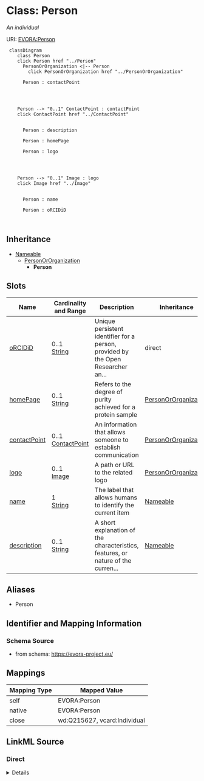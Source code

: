 

# Class: Person


_An individual_





URI: [EVORA:Person](https://evora-project.eu/Person)






```mermaid
 classDiagram
    class Person
    click Person href "../Person"
      PersonOrOrganization <|-- Person
        click PersonOrOrganization href "../PersonOrOrganization"
      
      Person : contactPoint
        
          
    
    
    Person --> "0..1" ContactPoint : contactPoint
    click ContactPoint href "../ContactPoint"

        
      Person : description
        
      Person : homePage
        
      Person : logo
        
          
    
    
    Person --> "0..1" Image : logo
    click Image href "../Image"

        
      Person : name
        
      Person : oRCIDiD
        
      
```





## Inheritance
* [Nameable](Nameable.md)
    * [PersonOrOrganization](PersonOrOrganization.md)
        * **Person**



## Slots

| Name | Cardinality and Range | Description | Inheritance |
| ---  | --- | --- | --- |
| [oRCIDiD](oRCIDiD.md) | 0..1 <br/> [String](String.md) | Unique persistent identifier for a person, provided by the Open Researcher an... | direct |
| [homePage](homePage.md) | 0..1 <br/> [String](String.md) | Refers to the degree of purity achieved for a protein sample | [PersonOrOrganization](PersonOrOrganization.md) |
| [contactPoint](contactPoint.md) | 0..1 <br/> [ContactPoint](ContactPoint.md) | An information that allows someone to establish communication | [PersonOrOrganization](PersonOrOrganization.md) |
| [logo](logo.md) | 0..1 <br/> [Image](Image.md) | A path or URL to the related logo | [PersonOrOrganization](PersonOrOrganization.md) |
| [name](name.md) | 1 <br/> [String](String.md) | The label that allows humans to identify the current item | [Nameable](Nameable.md) |
| [description](description.md) | 0..1 <br/> [String](String.md) | A short explanation of the characteristics, features, or nature of the curren... | [Nameable](Nameable.md) |







## Aliases


* Person



## Identifier and Mapping Information







### Schema Source


* from schema: https://evora-project.eu/




## Mappings

| Mapping Type | Mapped Value |
| ---  | ---  |
| self | EVORA:Person |
| native | EVORA:Person |
| close | wd:Q215627, vcard:Individual |







## LinkML Source

<!-- TODO: investigate https://stackoverflow.com/questions/37606292/how-to-create-tabbed-code-blocks-in-mkdocs-or-sphinx -->

### Direct

<details>
```yaml
name: Person
description: An individual
from_schema: https://evora-project.eu/
aliases:
- Person
close_mappings:
- wd:Q215627
- vcard:Individual
is_a: PersonOrOrganization
slots:
- oRCIDiD
slot_usage:
  oRCIDiD:
    name: oRCIDiD
    description: Unique persistent identifier for a person, provided by the Open Researcher
      and Contributor ID (ORCID) organisation
    aliases:
    - ORCID iD
    range: string
    required: false
    multivalued: false

```
</details>

### Induced

<details>
```yaml
name: Person
description: An individual
from_schema: https://evora-project.eu/
aliases:
- Person
close_mappings:
- wd:Q215627
- vcard:Individual
is_a: PersonOrOrganization
slot_usage:
  oRCIDiD:
    name: oRCIDiD
    description: Unique persistent identifier for a person, provided by the Open Researcher
      and Contributor ID (ORCID) organisation
    aliases:
    - ORCID iD
    range: string
    required: false
    multivalued: false
attributes:
  oRCIDiD:
    name: oRCIDiD
    description: Unique persistent identifier for a person, provided by the Open Researcher
      and Contributor ID (ORCID) organisation
    from_schema: https://evora-project.eu/
    aliases:
    - ORCID iD
    rank: 1000
    alias: oRCIDiD
    owner: Person
    domain_of:
    - Person
    - ContactPoint
    range: string
    required: false
    multivalued: false
  homePage:
    name: homePage
    description: Refers to the degree of purity achieved for a protein sample. Possible
      values include ">95%" (the protein is highly purified, with more than 95% purity)
      and "Unpurified expression host lysate or partly purified protein" (the protein
      is either unpurified and present in the host cell lysate or only partially purified).
    from_schema: https://evora-project.eu/
    aliases:
    - home page
    rank: 1000
    alias: homePage
    owner: Person
    domain_of:
    - PersonOrOrganization
    range: string
    required: false
    multivalued: false
  contactPoint:
    name: contactPoint
    description: An information that allows someone to establish communication
    from_schema: https://evora-project.eu/
    aliases:
    - contact point
    exact_mappings:
    - dcat:contactPoint
    rank: 1000
    alias: contactPoint
    owner: Person
    domain_of:
    - PersonOrOrganization
    - ProductOrService
    range: ContactPoint
    required: false
    multivalued: false
  logo:
    name: logo
    description: A path or URL to the related logo
    from_schema: https://evora-project.eu/
    aliases:
    - logo
    rank: 1000
    alias: logo
    owner: Person
    domain_of:
    - PersonOrOrganization
    - License
    - Certification
    range: Image
    required: false
    multivalued: false
  name:
    name: name
    description: The label that allows humans to identify the current item
    comments:
    - 'The title of the item should be as short and descriptive as possible. E.g.
      for virus products it should basically be based on the following Pattern:

      "Virus name", "virus host type", "collection year", "country of collection"
      ex "suspected epidemiological origin", "genotype", "strain", "variant name or
      specific feature"'
    from_schema: https://evora-project.eu/
    aliases:
    - name
    exact_mappings:
    - dct:title
    close_mappings:
    - rdfs:label
    rank: 1000
    alias: name
    owner: Person
    domain_of:
    - Nameable
    range: string
    required: true
    multivalued: false
  description:
    name: description
    description: A short explanation of the characteristics, features, or nature of
      the current item
    comments:
    - 'Describe this item in few lines. This description will serve as a summary to
      present the item.

      '
    from_schema: https://evora-project.eu/
    aliases:
    - description
    exact_mappings:
    - dct:description
    rank: 1000
    alias: description
    owner: Person
    domain_of:
    - Nameable
    range: string
    required: false
    multivalued: false

```
</details>